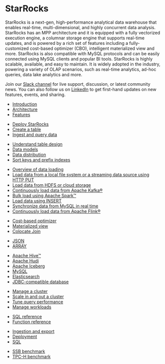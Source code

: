 # StarRocks

StarRocks is a next-gen, high-performance analytical data warehouse that enables real-time, multi-dimensional, and highly concurrent data analysis. StarRocks has an MPP architecture and it is equipped with a fully vectorized execution engine, a columnar storage engine that supports real-time updates, and is powered by a rich set of features including a fully-customized cost-based optimizer (CBO), intelligent materialized view and more. StarRocks is also compatible with MySQL protocols and can be easily connected using MySQL clients and popular BI tools. StarRocks is highly scalable, available, and easy to maintain. It is widely adopted in the industry, powering a variety of OLAP scenarios, such as real-time analytics, ad-hoc queries, data lake analytics and more.

Join our [Slack channel](https://join.slack.com/t/starrocks/shared_invite/zt-z5zxqr0k-U5lrTVlgypRIV8RbnCIAzg) for live support, discussion, or latest community news. You can also follow us on [LinkedIn](https://www.linkedin.com/company/starrocks) to get first-hand updates on new features, events, and sharing.

<NavBox>
<NavBoxPart title="About StarRocks">
<NavBoxPartItem>

- [Introduction](../introduction/what_is_starrocks.md)
- [Architecture](../introduction/Architecture.md)
- [Features](../introduction/Features.md)

</NavBoxPartItem>
</NavBoxPart>

<NavBoxPart title="Get started​">
<NavBoxPartItem>

- [Deploy StarRocks](../quick_start/Deploy.md)
- [Create a table](../quick_start/create_table.md)
- [Ingest and query data](../quick_start/Import_and_query.md)

</NavBoxPartItem>
</NavBoxPart>
</NavBox>

<NavBox>
<NavBoxPart title="Table design ​">
<NavBoxPartItem>

- [Understand table design](../table_design/StarRocks_table_design.md)
- [Data models](../table_design/Data_model.md)
- [Data distribution](../table_design/Data_distribution.md)
- [Sort keys and prefix indexes](../table_design/Sort_key.md)

</NavBoxPartItem>
</NavBoxPart>

<NavBoxPart title="Data loading">
<NavBoxPartItem>

- [Overview of data loading](../loading/Loading_intro.md)
- [Load data from a local file system or a streaming data source using HTTP PUT](../loading/StreamLoad.md)
- [Load data from HDFS or cloud storage](../loading/BrokerLoad.md)
- [Continuously load data from Apache Kafka®](../loading/RoutineLoad.md)
- [Bulk load using Apache Spark™](../loading/SparkLoad.md)
- [Load data using INSERT](../loading/InsertInto.md)
- [Synchronize data from MySQL in real time](../loading/Flink_cdc_load.md)
- [Continuously load data from Apache Flink®](../loading/Flink-connector-starrocks.md)

</NavBoxPartItem>
</NavBoxPart>
</NavBox>

<NavBox>
<NavBoxPart title="Querying​">
<NavBoxPartItem title="Query acceleration">

- [Cost-based optimizer](../using_starrocks/Cost_based_optimizer.md)
- [Materialized view](../using_starrocks/Materialized_view.md)
- [Colocate Join](../using_starrocks/Colocate_join.md)

</NavBoxPartItem>
<NavBoxPartItem title="Query semi-structured data">

- [JSON](../sql-reference/sql-statements/data-types/JSON.md)
- [ARRAY](../using_starrocks/Array.md)

</NavBoxPartItem>
</NavBoxPart>

<NavBoxPart>
<NavBoxPartItem title="Query external data sources​">

- [Apache Hive™](../data_source/catalog/hive_catalog.md)
- [Apache Hudi](../data_source/catalog/hudi_catalog.md)
- [Apache Iceberg](../data_source/catalog/iceberg_catalog.md)
- [MySQL](../using_starrocks/External_table#mysql-external-table.md)
- [Elasticsearch](../using_starrocks/External_table#elasticsearch-external-table.md)
- [JDBC-compatible database](../using_starrocks/External_table#external-table-for-a-jdbc-compatible-database.md)

</NavBoxPartItem>
</NavBoxPart>
</NavBox>

<NavBox>
<NavBoxPart title="Administration">
<NavBoxPartItem>

- [Manage a cluster](../administration/Cluster_administration.md)
- [Scale in and out a cluster](../administration/Scale_up_down.md)
- [Tune query performance](../administration/Query_planning.md)
- [Manage workloads](../administration/resource_group.md)

</NavBoxPartItem>
</NavBoxPart>

<NavBoxPart title="References​">
<NavBoxPartItem>

- [SQL reference](../sql-reference/sql-statements/account-management/ALTER%20USER.md)
- [Function reference](../sql-reference/sql-functions/date-time-functions/convert_tz.md)

</NavBoxPartItem>
</NavBoxPart>
</NavBox>

<NavBox>
<NavBoxPart title="FAQ​">
<NavBoxPartItem>

- [Ingestion and export](../faq/loading/Loading_faq.md)
- [Deployment](../faq/Deploy_faq.md)
- [SQL](../faq/Sql_faq.md)

</NavBoxPartItem>
</NavBoxPart>

<NavBoxPart title="Benchmarks​">
<NavBoxPartItem>

- [SSB benchmark](../benchmarking/SSB_Benchmarking.md)
- [TPC-H benchmark](../benchmarking/TPC-H_Benchmarking.md)

</NavBoxPartItem>
</NavBoxPart>
</NavBox>
